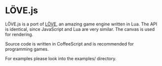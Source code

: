 # LÖVE.js

LÖVE.js is a port of [LÖVE](http://love2d.org/), an amazing game engine written in Lua. The API is identical, since JavaScript and Lua are very similar. The canvas is used for rendering.

Source code is written in CoffeeScript and is recommended for programming games.

For examples please look into the examples/ directory.